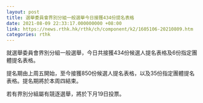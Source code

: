 ```yaml
---
layout: post
title: 選舉委員會界別分組一般選舉今日接獲434份提名表格
date: 2021-08-09 22:33:17.000000000 +08:00
link: https://news.rthk.hk/rthk/ch/component/k2/1605106-20210809.htm
categories: rthk
---
```


就選舉委員會界別分組一般選舉，今日共接獲434份候選人提名表格及6份指定團體提名表格。

提名期由上周五開始，至今接獲850份候選人提名表格，以及35份指定團體提名表格。提名期將於本周四結束。

若有界別分組屬有競逐選舉，將於下月19日投票。
